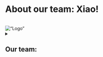 # About our team: Xiao!
<br>
<img src= “https://raw.githubusercontent.com/MRShivachev/Xiao/Main/designer/logo_renew.png?token=GHSAT0AAAAAABSHCZJI4XWVNWZJBOC6LUGMYRWEANQ” raw=true alt=“Logo” style=“margin-right: 10px;”>
<br>

<details>
  <summary> <h2> Our team: </summary>
  <summary>  Miroslav Shivachev - https://github.com/MRShivachev </summary>
  <summary>  Maria Ukrainska - https://github.com/MDUkrainska20 </summary>
  <summary>  Gergana Bineva - https://github.com/GIBineva </summary>
  <summary>  Stella Ivanova - https://github.com/SIIvanova20 </summary>
 </details>

  <br><br>

  
